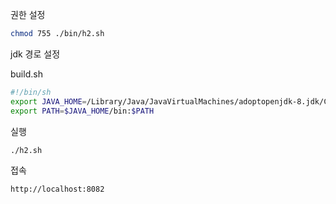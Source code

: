 



권한 설정

```bash
chmod 755 ./bin/h2.sh
```



jdk 경로 설정

build.sh

```bash
#!/bin/sh
export JAVA_HOME=/Library/Java/JavaVirtualMachines/adoptopenjdk-8.jdk/Contents/Home
export PATH=$JAVA_HOME/bin:$PATH
```



실행

```
./h2.sh
```



접속

```
http://localhost:8082
```


